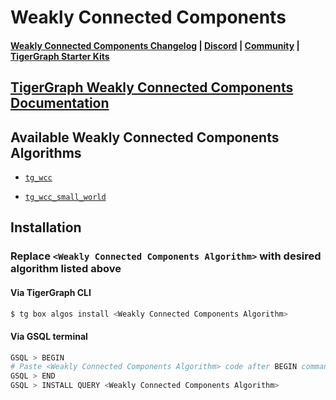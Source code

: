 
# Weakly Connected Components

#### [Weakly Connected Components Changelog](https://github.com/tigergraph/gsql-graph-algorithms/blob/master/algorithms/Community/connected_components/weakly_connected_components/CHANGELOG.md) | [Discord](https://discord.gg/vFbmPyvJJN) | [Community](https://community.tigergraph.com) | [TigerGraph Starter Kits](https://github.com/zrougamed/TigerGraph-Starter-Kits-Parser)

## [TigerGraph Weakly Connected Components Documentation](https://docs.tigergraph.com/graph-ml/current/community-algorithms/connected-components)

## Available Weakly Connected Components Algorithms 

* [`tg_wcc`](https://github.com/tigergraph/gsql-graph-algorithms/blob/master/algorithms/Community/connected_components/weakly_connected_components/tg_wcc.gsql)

* [`tg_wcc_small_world`](https://github.com/tigergraph/gsql-graph-algorithms/blob/master/algorithms/Community/connected_components/weakly_connected_components/tg_algo_wcc_small_world.gsql)

## Installation 

### Replace `<Weakly Connected Components Algorithm>` with desired algorithm listed above 

#### Via TigerGraph CLI

```bash
$ tg box algos install <Weakly Connected Components Algorithm>
```

#### Via GSQL terminal

```bash
GSQL > BEGIN
# Paste <Weakly Connected Components Algorithm> code after BEGIN command
GSQL > END 
GSQL > INSTALL QUERY <Weakly Connected Components Algorithm>
```
